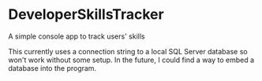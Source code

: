 # DeveloperSkillsTracker
A simple console app to track users' skills

This currently uses a connection string to a local SQL Server database so won't work without some setup. In the future, I could find a way to embed a database into the program.
